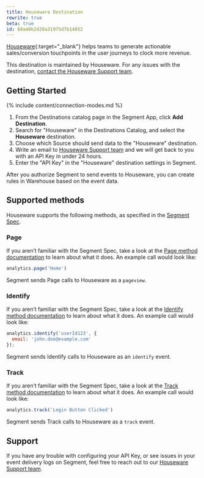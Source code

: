 ```yaml
---
title: Houseware Destination
rewrite: true
beta: true
id: 60a40b2d20a31975d7b14052
---
```

[Houseware](https://houseware.io/?utm_source=segmentio&utm_medium=docs&utm_campaign=partners){:target="_blank"} helps teams to generate actionable sales/conversion touchpoints in the user journeys to clock more revenue.

This destination is maintained by Houseware. For any issues with the destination, [contact the Houseware Support team](mailto:support@houseware.io).

## Getting Started

{% include content/connection-modes.md %}

1. From the Destinations catalog page in the Segment App, click **Add Destination**.
2. Search for "Houseware" in the Destinations Catalog, and select the **Houseware** destination.
3. Choose which Source should send data to the "Houseware" destination.
4. Write an email to [Houseware Support team](mailto:support@houseware.io) and we will get back to you with an API Key in under 24 hours.
5. Enter the "API Key" in the "Houseware" destination settings in Segment.

After you authorize Segment to send events to Houseware, you can create rules in Warehouse based on the event data.

## Supported methods

Houseware supports the following methods, as specified in the [Segment Spec](/docs/connections/spec).

### Page

If you aren’t familiar with the Segment Spec, take a look at the [Page method documentation](/docs/connections/spec/page/) to learn about what it does. An example call would look like:

```js
analytics.page('Home')
```

Segment sends Page calls to Houseware as a `pageview`. 


### Identify

If you aren’t familiar with the Segment Spec, take a look at the [Identify method documentation](/docs/connections/spec/identify/) to learn about what it does. An example call would look like:

```js
analytics.identify('userId123', {
  email: 'john.doe@example.com'
});
```

Segment sends Identify calls to Houseware as an `identify` event.


### Track

If you aren’t familiar with the Segment Spec, take a look at the [Track method documentation](/docs/connections/spec/track/) to learn about what it does. An example call would look like:
```js
analytics.track('Login Button Clicked')
```

Segment sends Track calls to Houseware as a `track` event.


## Support

If you have any trouble with configuring your API Key, or see issues in your event delivery logs on Segment, feel free to reach out to our [Houseware Support team](mailto:support@houseware.io).